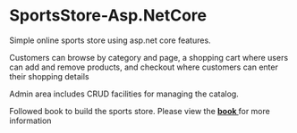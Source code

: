 # SportsStore-Asp.NetCore
Simple online sports store using asp.net core features. 

<p>Customers can browse by category and page, a shopping cart where users can add and remove products, and checkout where customers can enter their shopping details</p>
<p>Admin area includes CRUD facilities for managing the catalog. </p>
<p>Followed book to build the sports store. Please view the <strong><a href="https://books.google.com/books?id=iEQWDQAAQBAJ&printsec=frontcover&dq=Pro+ASP.NET+Core+MVC&hl=en&sa=X&ved=0ahUKEwj86rPazqXiAhVIA6wKHUEgCJkQ6AEIKDAA#v=onepage&q=Pro%20ASP.NET%20Core%20MVC&f=false">book </a></strong> for more information</p>
